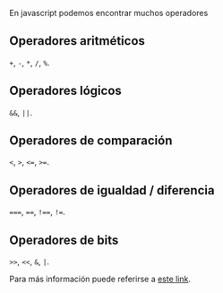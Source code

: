 En javascript podemos encontrar muchos operadores

## Operadores aritméticos

`+`, `-`, `*`, `/`, `%`.

## Operadores lógicos

`&&`, `||`.

## Operadores de comparación

`<`, `>`, `<=`, `>=`.

## Operadores de igualdad / diferencia

`===`, `==`, `!==`, `!=`.

## Operadores de bits
`>>`, `<<`, `&`, `|`.

Para más información puede referirse a [este link](https://developer.mozilla.org/es/docs/Web/JavaScript/Reference/Operators).

